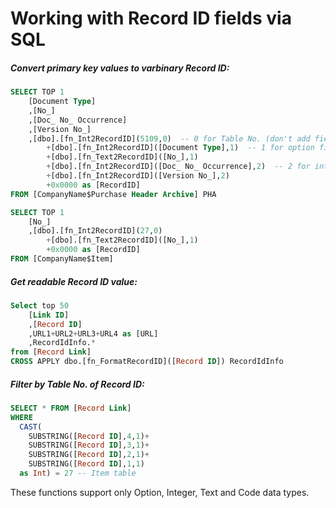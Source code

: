 # Working with Record ID fields via SQL
##### Convert primary key values to varbinary Record ID:
```SQL
SELECT TOP 1 
	[Document Type]
	,[No_]
	,[Doc_ No_ Occurrence]
	,[Version No_]
	,[dbo].[fn_Int2RecordID](5109,0)  -- 0 for Table No. (don't add field type chars)
		+[dbo].[fn_Int2RecordID]([Document Type],1)  -- 1 for option fields
		+[dbo].[fn_Text2RecordID]([No_],1) 
		+[dbo].[fn_Int2RecordID]([Doc_ No_ Occurrence],2)  -- 2 for integer fields
		+[dbo].[fn_Int2RecordID]([Version No_],2) 
		+0x0000 as [RecordID]
FROM [CompanyName$Purchase Header Archive] PHA
```
```SQL
SELECT TOP 1 
	[No_]
	,[dbo].[fn_Int2RecordID](27,0) 
		+[dbo].[fn_Text2RecordID]([No_],1) 
		+0x0000 as [RecordID]
FROM [CompanyName$Item]
```

##### Get readable Record ID value:
```SQL
Select top 50
	[Link ID]
	,[Record ID]
	,URL1+URL2+URL3+URL4 as [URL]
	,RecordIdInfo.*
from [Record Link]
CROSS APPLY dbo.[fn_FormatRecordID]([Record ID]) RecordIdInfo
```
##### Filter by Table No. of Record ID:
```SQL
SELECT * FROM [Record Link]
WHERE 
  CAST(
    SUBSTRING([Record ID],4,1)+
    SUBSTRING([Record ID],3,1)+
    SUBSTRING([Record ID],2,1)+
    SUBSTRING([Record ID],1,1) 
  as Int) = 27 -- Item table
```

These functions support only Option, Integer, Text and Code data types.
